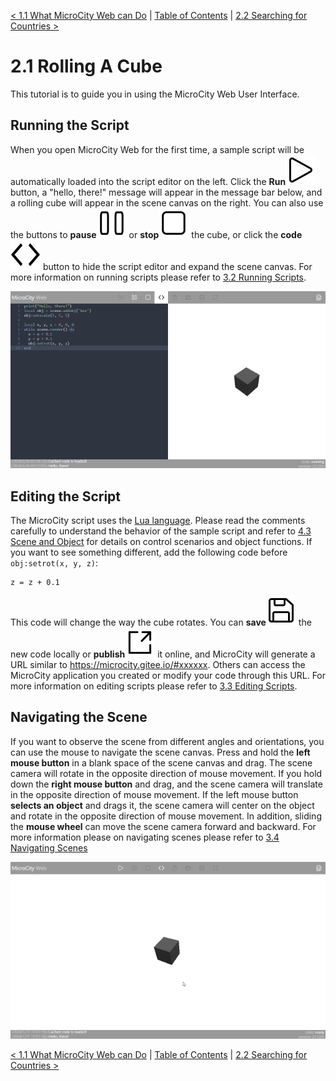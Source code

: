[< 1.1 What MicroCity Web can Do](1.1_what_microcity_web_can_do.md) | [Table of Contents](readme.md) | [2.2 Searching for Countries >](2.2_searching_for_countries.md)

# 2.1 Rolling A Cube
This tutorial is to guide you in using the MicroCity Web User Interface.

## Running the Script
When you open MicroCity Web for the first time, a sample script will be automatically loaded into the script editor on the left. Click the **Run**![play](../img/play.svg) button, a "hello, there!" message will appear in the message bar below, and a rolling cube will appear in the scene canvas on the right. You can also use the buttons to **pause**![pause](../img/pause.svg) or **stop**![stop](../img/stop.svg) the cube, or click the **code**![code](../img/code.svg)  button to hide the script editor and expand the scene canvas. For more information on running scripts please refer to [3.2 Running Scripts](3.2_running_scripts.md).

![adsf](./img/rolling_cube.png)

## Editing the Script
The MicroCity script uses the <a href="https://www.lua.org/manual/5.4/manual.html" target="_blank">Lua language</a>. Please read the comments carefully to understand the behavior of the sample script and refer to [4.3 Scene and Object](4.3_scene_and_object.md) for details on control scenarios and object functions. If you want to see something different, add the following code before `obj:setrot(x, y, z)`:
```
z = z + 0.1
```
This code will change the way the cube rotates. You can **save**![save](../img/save.svg) the new code locally or **publish**![publish](../img/publish.svg) it online, and MicroCity will generate a URL similar to https://microcity.gitee.io/#xxxxxx. Others can access the MicroCity application you created or modify your code through this URL. For more information on editing scripts please refer to [3.3 Editing Scripts](3.3_editing_scritps.md).


## Navigating the Scene
If you want to observe the scene from different angles and orientations, you can use the mouse to navigate the scene canvas. Press and hold the **left mouse button** in a blank space of the scene canvas and drag. The scene camera will rotate in the opposite direction of mouse movement. If you hold down the **right mouse button** and drag, and the scene camera will translate in the opposite direction of mouse movement. If the left mouse button **selects an object** and drags it, the scene camera will center on the object and rotate in the opposite direction of mouse movement. In addition, sliding the **mouse wheel** can move the scene camera forward and backward. For more information please on navigating scenes please refer to [3.4 Navigating Scenes](3.4_navigating_scenes.md)

![navigating scene](./img/navigating_scene.apng)

[< 1.1 What MicroCity Web can Do](1.1_what_microcity_web_can_do.md) | [Table of Contents](readme.md) | [2.2 Searching for Countries >](2.2_searching_for_countries.md)